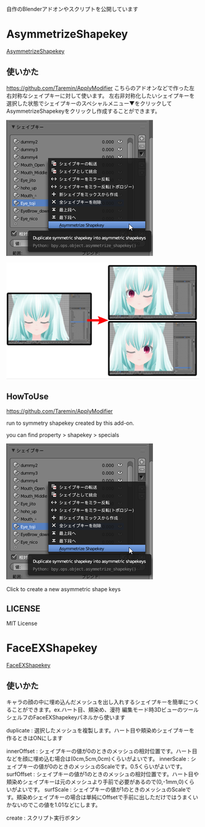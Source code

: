自作のBlenderアドオンやスクリプトを公開しています

# AsymmetrizeShapekey
[AsymmetrizeShapekey](https://github.com/lowteq/blenderScripts/blob/master/scripts/AsymmetrizeShapekey.py)
## 使いかた
https://github.com/Taremin/ApplyModifier
こちらのアドオンなどで作った左右対称なシェイプキーに対して使います。
左右非対称化したいシェイプキーを選択した状態でシェイプキーのスペシャルメニュー▼をクリックしてAsymmetrizeShapekeyをクリックし作成することができます。

![p](https://github.com/lowteq/blenderScripts/blob/master/readmeimages/20200211045408_383x354.png)

![s](https://github.com/lowteq/blenderScripts/blob/master/readmeimages/20200211113539_1468x888.png)
## HowToUse
https://github.com/Taremin/ApplyModifier

run to symmetry shapekey created by this add-on.

you can find property > shapekey > specials

![p](https://github.com/lowteq/blenderScripts/blob/master/readmeimages/20200211045408_383x354.png)

Click to create a new asymmetric shape keys
## LICENSE
MIT License

# FaceEXShapekey
[FaceEXShapekey](https://github.com/lowteq/blenderScripts/blob/master/scripts/faceexshapekey.py)
## 使いかた
キャラの顔の中に埋め込んだメッシュを出し入れするシェイプキーを簡単につくることができます。ex.ハート目、頬染め、漫符
編集モード時3DビューのツールシェルフのFaceEXShapekeyパネルから使います

duplicate : 選択したメッシュを複製します。ハート目や頬染めシェイプキーを作るときはONにします

innerOffset : シェイプキーの値が0のときのメッシュの相対位置です。ハート目などを顔に埋め込む場合は(0cm,5cm,0cm)くらいがよいです。
innerScale : シェイプキーの値が0のときのメッシュのScaleです。0.5くらいがよいです。
surfOffset : シェイプキーの値が1のときのメッシュの相対位置です。ハート目や頬染めシェイプキーは元のメッシュより手前で必要があるので(0,-1mm,0)くらいがよいです。
surfScale : シェイプキーの値が1のときのメッシュのScaleです。頬染めシェイプキーの場合は単純にOffsetで手前に出しただけではうまくいかないのでこの値を1.01などにします。

create : スクリプト実行ボタン



